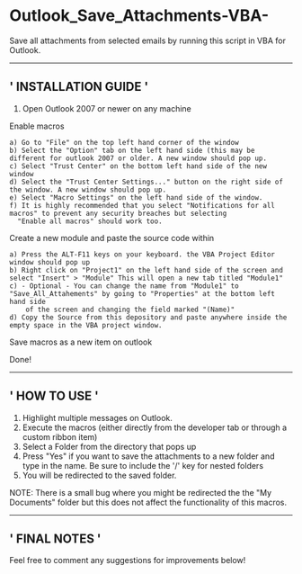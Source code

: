 # Outlook_Save_Attachments-VBA-
Save all attachments from selected emails by running this script in VBA for Outlook.

------------------------------------------------------------------------------------
'                              INSTALLATION GUIDE                                  '
------------------------------------------------------------------------------------

1. Open Outlook 2007 or newer on any machine

Enable macros

    a) Go to "File" on the top left hand corner of the window
    b) Select the "Option" tab on the left hand side (this may be different for outlook 2007 or older. A new window should pop up.
    c) Select "Trust Center" on the bottom left hand side of the new window
    d) Select the "Trust Center Settings..." button on the right side of the window. A new window should pop up.
    e) Select "Macro Settings" on the left hand side of the window.
    f) It is highly recommended that you select "Notifications for all macros" to prevent any security breaches but selecting 
      "Enable all macros" should work too.

Create a new module and paste the source code within

    a) Press the ALT-F11 keys on your keyboard. the VBA Project Editor window should pop up
    b) Right click on "Project1" on the left hand side of the screen and select "Insert" > "Module" This will open a new tab titled "Module1"
    c) - Optional - You can change the name from "Module1" to "Save_All_Attahements" by going to "Properties" at the bottom left hand side 
        of the screen and changing the field marked "(Name)"
    d) Copy the Source from this depository and paste anywhere inside the empty space in the VBA project window.
    
Save macros as a new item on outlook

Done!
  
------------------------------------------------------------------------------------
'                                   HOW TO USE                                     '
------------------------------------------------------------------------------------

1. Highlight multiple messages on Outlook.
2. Execute the macros (either directly from the developer tab or through a custom ribbon item)
3. Select a Folder from the directory that pops up
4. Press "Yes" if you want to save the attachments to a new folder and type in the name. Be sure to include the '/' key for nested folders
5. You will be redirected to the saved folder.

NOTE: There is a small bug where you might be redirected the the "My Documents" folder but this does not affect the functionality of this macros.

------------------------------------------------------------------------------------
'                                  FINAL NOTES                                     '
------------------------------------------------------------------------------------

Feel free to comment any suggestions for improvements below!
